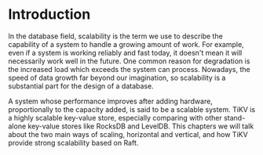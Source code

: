 # Introduction

In the database field, scalability is the term we use to describe the capability of a system to handle a growing amount of work. For example, even if a system is working reliably and fast today, it doesn't mean it will necessarily work well in the future. One common reason for degradation is the increased load which exceeds the system can process. Nowadays, the speed of data growth far beyond our imagination, so scalability is a substantial part for the design of a database.

A system whose performance improves after adding hardware, proportionally to the capacity added, is said to be a scalable system. TiKV is a highly scalable key-value store, especially comparing with other stand-alone key-value stores like RocksDB and LevelDB. This chapters we will talk about the two main ways of scaling, horizontal and vertical, and how TiKV provide strong scalability based on Raft.
